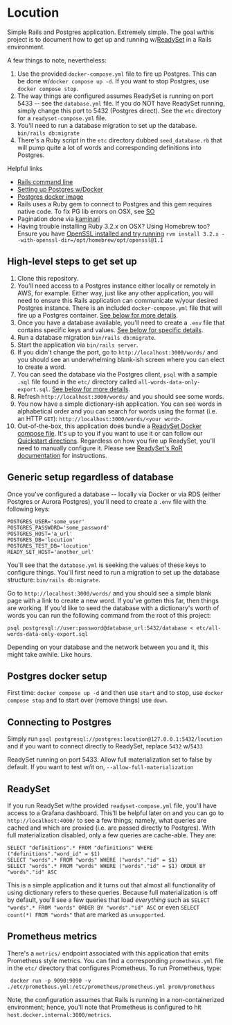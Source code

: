 # Locution

Simple Rails and Postgres application. Extremely simple. The goal w/this project is to document how to get up and running w/[ReadySet](https://github.com/readysettech/readyset) in a Rails environment.

A few things to note, nevertheless:

 1. Use the provided `docker-compose.yml` file to fire up Postgres. This can be done w/`docker compose up -d`. If you want to stop Postgres, use `docker compose stop`. 
 2. The way things are configured assumes ReadySet is running on port 5433 -- see the `database.yml` file. If you do NOT have ReadySet running, simply change this port to 5432 (Postgres direct).  See the `etc`
 directory for a `readyset-compose.yml` file.  
 3. You'll need to run a database migration to set up the database. `bin/rails db:migrate`
 4. There's a Ruby script in the `etc` directory dubbed `seed_database.rb` that will pump quite a lot of words and corresponding definitions into Postgres. 
 

Helpful links

* [Rails command line](https://guides.rubyonrails.org/command_line.html)
* [Setting up Postgres w/Docker](https://geshan.com.np/blog/2021/12/docker-postgres/)
* [Postgres docker image](https://hub.docker.com/_/postgres)
* Rails uses a Ruby gem to connect to Postgres and this gem requires native code. To fix PG lib errors on OSX, see [SO](https://stackoverflow.com/questions/6209797/cant-find-the-postgresql-client-library-libpq)
* Pagination done via [kaminari](https://betterprogramming.pub/pagination-in-rails-b3a9ba25b3c3)
* Having trouble installing Ruby 3.2.x on OSX? Using Homebrew too? Ensure you have [OpenSSL installed and try running](https://github.com/rvm/rvm/issues/5261) `rvm install 3.2.x --with-openssl-dir=/opt/homebrew/opt/openssl@1.1`

## High-level steps to get set up 
1. Clone this repository. 
2. You'll need access to a Postgres instance either locally or remotely in AWS, for example. Either way, just like any other application, you will need to ensure this Rails application can communicate w/your desired Postgres instance. There is an included `docker-compose.yml` file that will fire up a Postgres container. [See below for more details](#postgres-docker-setup).  
3. Once you have a database available, you'll need to create a `.env` file that contains specific keys and values. [See below for specific details](#generic-setup-regardless-of-database). 
4. Run a database migration `bin/rails db:migrate`. 
5. Start the application via `bin/rails server`. 
6. If you didn't change the port, go to `http://localhost:3000/words/` and you should see an underwhelming blank-ish screen where you can elect to create a word. 
7. You can seed the database via the Postgres client, `psql` with a sample `.sql` file found in the `etc/` directory called `all-words-data-only-export.sql`. [See below for more details](#generic-setup-regardless-of-database).
8. Refresh `http://localhost:3000/words/` and you should see some words. 
9. You now have a simple dictionary-ish application. You can see words in alphabetical order and you can search for words using the format (i.e. an HTTP `GET`): `http://localhost:3000/words/<your word>`.
10. Out-of-the-box, this application does bundle a [ReadySet Docker compose file](#readyset). It's up to you if you want to use it or can follow our [Quickstart directions](https://docs.readyset.io/deploy/deploy-with-docker). Regardless on how you fire up ReadySet, you'll need to manually configure it. Please see [ReadySet's RoR documentation](https://docs.readyset.io/connect/connect-an-application-via-an-orm/ruby-on-rails-with-readyset) for instructions.  

## Generic setup regardless of database

Once you've configured a database -- locally via Docker or via RDS (either Postgres or Aurora Postgres), you'll need to create a `.env` file with the following keys:

```
POSTGRES_USER='some_user'
POSTGRES_PASSWORD='some_password'
POSTGRES_HOST='a_url'
POSTGRES_DB='locution'
POSTGRES_TEST_DB='locution'
READY_SET_HOST='another_url'
```

You'll see that the `database.yml` is seeking the values of these keys to configure things. You'll first need to run a migration to set up the database structure: `bin/rails db:migrate`. 

Go to `http://localhost:3000/words/` and you should see a simple blank page with a link to create a new word. If you've gotten this far, then things are working. If you'd like to seed the database with a dictionary's worth of words you can run the following command from the root of this project:

```
psql postgresql://user:password@database_url:5432/database < etc/all-words-data-only-export.sql
```

Depending on your database and the network between you and it, this might take awhile. Like hours. 

## Postgres docker setup

First time: `docker compose up -d` and then use `start` and to stop, use `docker compose stop` and to start over (remove things) use `down`. 

## Connecting to Postgres

Simply run `psql postgresql://postgres:locution@127.0.0.1:5432/locution` and if you want to connect directly to ReadySet, replace `5432` w/`5433`

ReadySet running on port 5433. Allow full materialization set to false by default. If you want to test w/it on, `--allow-full-materialization`

## ReadySet

If you run ReadySet w/the provided `readyset-compose.yml` file, you'll have access to a Grafana dashboard. This'll be helpful later on and you can go to `http://localhost:4000/` to see a few things; namely, what queries are cached and which are proxied (i.e. are passed directly to Postgres). With full materialization disabled, only a few queries are cache-able. They are:

```
SELECT "definitions".* FROM "definitions" WHERE ("definitions"."word_id" = $1)
SELECT "words".* FROM "words" WHERE ("words"."id" = $1)
SELECT "words".* FROM "words" WHERE ("words"."id" = $1) ORDER BY "words"."id" ASC
```

This is a simple application and it turns out that almost all functionality of using dictionary refers to these queries. Because full materialization is off by default, you'll see a few queries that load _everything_ such as `SELECT "words".* FROM "words" ORDER BY "words"."id" ASC` or even `SELECT count(*) FROM "words"` that are marked as `unsupported`. 

## Prometheus metrics

There's a `metrics/` endpoint associated with this application that emits Prometheus style metrics. You can find a corresponding `prometheus.yml` file in the `etc/` directory that configures Prometheus. To run Prometheus, type:

```
 docker run -p 9090:9090 -v ./etc/prometheus.yml:/etc/prometheus/prometheus.yml prom/prometheus
```

Note, the configuration assumes that Rails is running in a non-containerized environment; hence, you'll note that Prometheus is configured to hit `host.docker.internal:3000/metrics`. 
